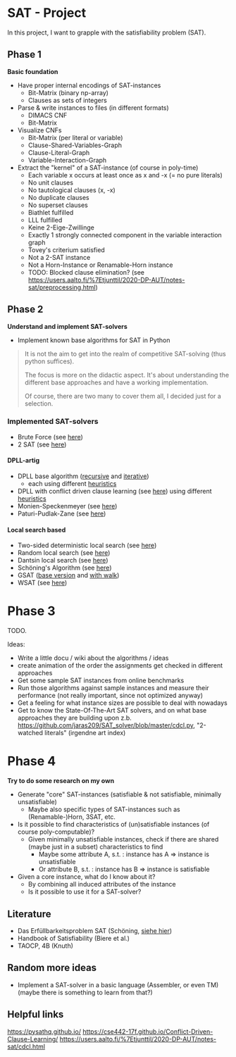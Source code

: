     
# SAT - Project

In this project, I want to grapple with the satisfiability problem (SAT).

## Phase 1

**Basic foundation**

- Have proper internal encodings of SAT-instances
  - Bit-Matrix (binary np-array)
  - Clauses as sets of integers 
- Parse & write instances to files (in different formats)
  - DIMACS CNF
  - Bit-Matrix
- Visualize CNFs
  - Bit-Matrix (per literal or variable)
  - Clause-Shared-Variables-Graph
  - Clause-Literal-Graph
  - Variable-Interaction-Graph
- Extract the "kernel" of a SAT-instance (of course in poly-time)
  - Each variable x occurs at least once as x and -x (= no pure literals)
  - No unit clauses
  - No tautological clauses (x, -x)
  - No duplicate clauses
  - No superset clauses
  - Biathlet fulfilled
  - LLL fulfilled
  - Keine 2-Eige-Zwillinge
  - Exactly 1 strongly connected component in the variable interaction graph
  - Tovey's criterium satisfied
  - Not a 2-SAT instance
  - Not a Horn-Instance or Renamable-Horn instance
  - TODO: Blocked clause elimination? (see https://users.aalto.fi/%7Etjunttil/2020-DP-AUT/notes-sat/preprocessing.html)

## Phase 2

**Understand and implement SAT-solvers**

- Implement known base algorithms for SAT in Python

> It is not the aim to get into the realm of competitive SAT-solving (thus python suffices).
> 
> The focus is more on the didactic aspect. It's about understanding the different base approaches and have a working implementation.
> 
> Of course, there are two many to cover them all, I decided just for a selection.

### Implemented SAT-solvers

- Brute Force (see [here](sat/solve/brute_force.py))
- 2 SAT (see [here](sat/solve/two_sat.py))

#### DPLL-artig

- DPLL base algorithm ([recursive](sat/solve/dpll/dpll_recursive.py) and [iterative](sat/solve/dpll/dpll.py))
  - each using different [heuristics](sat/solve/dpll/heuristics.py)
- DPLL with conflict driven clause learning (see [here](sat/solve/dpll/dpll_cdcl.py))
  using different [heuristics](sat/solve/dpll/heuristics.py)
- Monien-Speckenmeyer (see [here](sat/solve/dpll/monien_speckenmeyer.py))
- Paturi-Pudlak-Zane (see [here](sat/solve/dpll/paturi_pudlak_zane.py))

#### Local search based

- Two-sided deterministic local search (see [here](sat/solve/local_search/two_sided_deterministic_local_search.py))
- Random local search (see [here](sat/solve/local_search/random_local_search.py))
- Dantsin local search (see [here](sat/solve/local_search/dantsin_local_search.py))
- Schöning's Algorithm (see [here](sat/solve/local_search/schoening.py))
- GSAT ([base version](sat/solve/local_search/greedy_sat.py) and [with walk](sat/solve/local_search/greedy_sat_with_walk.py))
- WSAT (see [here](sat/solve/local_search/walk_sat.py))


# Phase 3

TODO.

Ideas:

- Write a little docu / wiki about the algorithms / ideas 
- create animation of the order the assignments get checked in different approaches
- Get some sample SAT instances from online benchmarks
- Run those algorithms against sample instances and measure their performance (not really important, since not optimized anyway)
- Get a feeling for what instance sizes are possible to deal with nowadays
- Get to know the State-Of-The-Art SAT solvers, and on what base approaches they are building upon
  z.b. https://github.com/jaras209/SAT_solver/blob/master/cdcl.py, "2-watched literals" (irgendne art index)

# Phase 4

**Try to do some research on my own** 

- Generate "core" SAT-instances (satisfiable & not satisfiable, minimally unsatisfiable)
  - Maybe also specific types of SAT-instances such as (Renamable-)Horn, 3SAT, etc.
- Is it possible to find characteristics of (un)satisfiable instances (of course poly-computable)?
  - Given minimally unsatisfiable instances, check if there are shared (maybe just in a subset) characteristics to find
    - Maybe some attribute A, s.t. : instance has A => instance is unsatisfiable
    - Or attribute B, s.t. : instance has B => instance is satisfiable
- Given a core instance, what do I know about it?
  - By combining all induced attributes of the instance
  - Is it possible to use it for a SAT-solver?

## Literature

- Das Erfüllbarkeitsproblem SAT (Schöning, [siehe hier](https://www.google.de/books/edition/Das_Erf%C3%BCllbarkeitsproblem_SAT/55HzCQAAQBAJ?hl=de&gbpv=0))
- Handbook of Satisfiability (Biere et al.)
- TAOCP, 4B (Knuth)

## Random more ideas

- Implement a SAT-solver in a basic language (Assembler, or even TM) (maybe there is something to learn from that?)

## Helpful links

https://pysathq.github.io/
https://cse442-17f.github.io/Conflict-Driven-Clause-Learning/
https://users.aalto.fi/%7Etjunttil/2020-DP-AUT/notes-sat/cdcl.html

